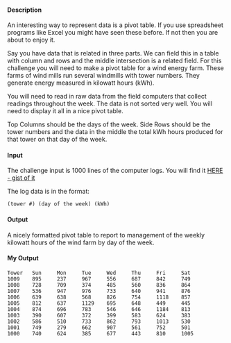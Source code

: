 #### Description

An interesting way to represent data is a pivot table. If you use spreadsheet programs like Excel you might have seen these before. If not then you are about to enjoy it.

Say you have data that is related in three parts. We can field this in a table with column and rows and the middle intersection is a related field. For this challenge you will need to make a pivot table for a wind energy farm. These farms of wind mills run several windmills with tower numbers. They generate energy measured in kilowatt hours (kWh).

You will need to read in raw data from the field computers that collect readings throughout the week. The data is not sorted very well. You will need to display it all in a nice pivot table.

Top Columns should be the days of the week.
Side Rows should be the tower numbers and the data in the middle the total kWh hours produced for that tower on that day of the week.

#### Input

The challenge input is 1000 lines of the computer logs. You will find it [HERE - gist of it](https://gist.github.com/coderd00d/ca718df8e633285885fa)

The log data is in the format:

    (tower #) (day of the week) (kWh)

#### Output

A nicely formatted pivot table to report to management of the weekly kilowatt hours of the wind farm by day of the week.

#### My Output

    Tower   Sun     Mon     Tue     Wed     Thu     Fri     Sat
    1009	895     237     967     556  	687  	842  	749
    1008	728     709  	374  	485  	560  	836  	864
    1007	536     947  	976  	733  	640  	941  	876
    1006	639     638  	568  	826  	754	    1118	857
    1005	812     637  	1129	695 	648  	449  	445
    1004	874  	696  	783  	546  	646  	1184	813
    1003	390  	607  	372  	399  	583  	624  	383
    1002	586  	510  	733  	862  	793  	1013	530
    1001	749  	279  	662  	907  	561  	752  	501
    1000	740  	624  	385  	677  	443  	810  	1005
